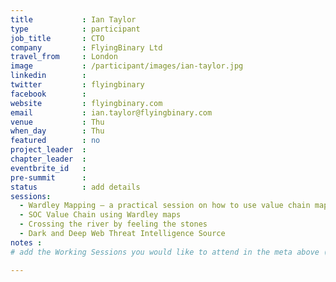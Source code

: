 ```yaml
---
title           : Ian Taylor
type            : participant
job_title       : CTO
company         : FlyingBinary Ltd
travel_from     : London
image           : /participant/images/ian-taylor.jpg
linkedin        : 
twitter         : flyingbinary
facebook        :
website         : flyingbinary.com
email           : ian.taylor@flyingbinary.com
venue           : Thu
when_day        : Thu
featured        : no
project_leader  :
chapter_leader  :
eventbrite_id   :
pre-summit      :
status          : add details
sessions:
  - Wardley Mapping – a practical session on how to use value chain mapping
  - SOC Value Chain using Wardley maps
  - Crossing the river by feeling the stones
  - Dark and Deep Web Threat Intelligence Source
notes :
# add the Working Sessions you would like to attend in the meta above (use the session's title) e.g. sessions (one per line): -Security Playbooks Diagrams -Hackathon Daily Sessions

---
```


<!-- put more details about participant here -->
